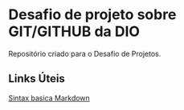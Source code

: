 # Desafio de projeto sobre GIT/GITHUB da DIO
Repositório criado para o Desafio de Projetos.
## Links Úteis
[Sintax basica Markdown](https://www.markdownguide.org/basic-syntax/)
